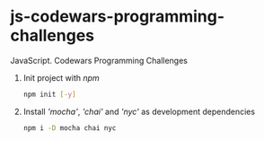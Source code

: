 # js-codewars-programming-challenges

JavaScript. Codewars Programming Challenges

1.  Init project with *npm*
    ```bash
    npm init [-y]
    ```

2.  Install *'mocha'*, *'chai'* and *'nyc'* as development dependencies
    ```bash
    npm i -D mocha chai nyc
    ```
